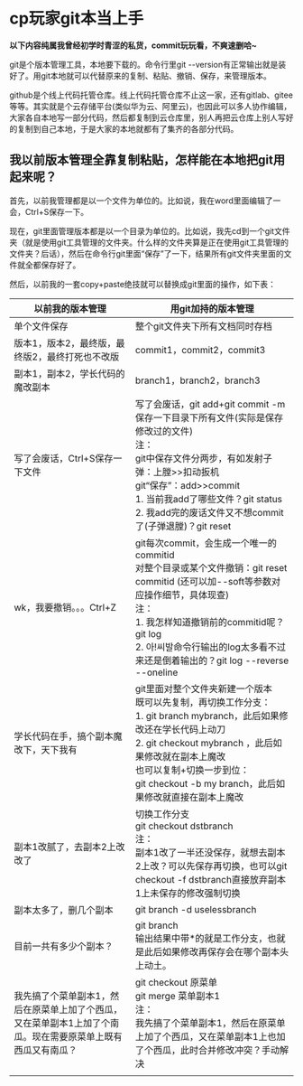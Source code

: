 # cp玩家git本当上手

**以下内容纯属我曾经初学时青涩的私货，commit玩玩看，不爽速删哈~**

git是个版本管理工具，本地要下载的。命令行里git --version有正常输出就是装好了。用git本地就可以代替原来的复制、粘贴、撤销、保存，来管理版本。

github是个线上代码托管仓库。线上代码托管仓库不止这一家，还有gitlab、gitee等等。其实就是个云存储平台(类似华为云、阿里云)，也因此可以多人协作编辑，大家各自本地写一部分代码，然后都复制到云仓库里，别人再把云仓库上别人写好的复制到自己本地，于是大家的本地就都有了集齐的各部分代码。

## 我以前版本管理全靠复制粘贴，怎样能在本地把git用起来呢？

首先，以前我管理都是以一个文件为单位的。比如说，我在word里面编辑了一会，Ctrl+S保存一下。

现在，git里面管理版本都是以一个目录为单位的。比如说，我先cd到一个git文件夹（就是使用git工具管理的文件夹。什么样的文件夹算是正在使用git工具管理的文件夹？后话），然后在命令行git里面“保存”了一下，结果所有git文件夹里面的文件就全都保存好了。

然后，以前我的一套copy+paste绝技就可以替换成git里面的操作，如下表：

| 以前我的版本管理                                             | 用git加持的版本管理                                          |
| ------------------------------------------------------------ | ------------------------------------------------------------ |
| 单个文件保存                                                 | 整个git文件夹下所有文档同时存档                              |
| 版本1，版本2，最终版，最终版2，最终打死也不改版              | commit1，commit2，commit3                                    |
| 副本1，副本2，学长代码的魔改副本                             | branch1，branch2，branch3                                    |
| 写了会废话，Ctrl+S保存一下文件                               | 写了会废话，git add+git commit -m保存一下目录下所有文件(实际是保存修改过的文件)<br />注：<br />git中保存文件分两步，有如发射子弹：上膛>>扣动扳机<br />git“保存”：add>>commit<br />1. 当前我add了哪些文件？git status<br />2. 我add完的废话文件又不想commit了(子弹退膛)？git reset |
| wk，我要撤销。。。Ctrl+Z                                     | git每次commit，会生成一个唯一的commitid<br />对整个目录或某个文件撤销：git reset commitid (还可以加--soft等参数对应操作细节，具体现查)<br />注：<br />1. 我怎样知道撤销前的commitid呢？git log<br />2. 아!씨발命令行输出的log太多看不过来还是倒着输出的？git log --reverse --oneline |
| 学长代码在手，搞个副本魔改下，天下我有                       | git里面对整个文件夹新建一个版本<br />既可以先复制，再切换工作分支：<br />1. git branch mybranch，此后如果修改还在学长代码上动刀<br />2. git checkout mybranch ，此后如果修改就在副本上魔改<br />也可以复制+切换一步到位：<br />git checkout -b my branch，此后如果修改就直接在副本上魔改 |
| 副本1改腻了，去副本2上改改了                                 | 切换工作分支<br />git checkout dstbranch<br />注：<br />副本1改了一半还没保存，就想去副本2上改？可以先保存再切换，也可以git checkout -f dstbranch直接放弃副本1上未保存的修改强制切换 |
| 副本太多了，删几个副本                                       | git branch -d uselessbranch                                  |
| 目前一共有多少个副本？                                       | git branch<br />输出结果中带*的就是工作分支，也就是此后如果修改再保存会在哪个副本头上动土。 |
| 我先搞了个菜单副本1，然后在原菜单上加了个西瓜，又在菜单副本1上加了个南瓜。现在需要原菜单上既有西瓜又有南瓜？ | git checkout 原菜单<br />git merge 菜单副本1<br />注：<br />我先搞了个菜单副本1，然后在原菜单上加了个西瓜，又在菜单副本1上也加了个西瓜，此时合并修改冲突？手动解决 |
|                                                              |                                                              |

